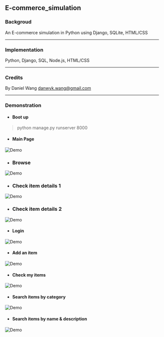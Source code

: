 ## E-commerce_simulation

### Backgroud
An E-commerce simulation in Python using Django, SQLite, HTML/CSS

---

### Implementation
Python, Django, SQL, Node.js, HTML/CSS

---

### Credits
By Daniel Wang <danwyk.wang@gmail.com>    

---

### Demonstration
* #### Boot up
> python manage.py runserver 8000  

* #### Main Page
![Demo](https://github.com/danwyk/E-commerce_Django/blob/main/mainPage.png)

* ### Browse
![Demo](https://github.com/danwyk/E-commerce_Django/blob/main/browse.png)

* ### Check item details 1
![Demo](https://github.com/danwyk/E-commerce_Django/blob/main/detail1.png)

* ### Check item details 2
![Demo](https://github.com/danwyk/E-commerce_Django/blob/main/detail2.png)

* #### Login
![Demo](https://github.com/danwyk/E-commerce_Django/blob/main/login.png)

* #### Add an item
![Demo](https://github.com/danwyk/E-commerce_Django/blob/main/add.png)

* #### Check my items
![Demo](https://github.com/danwyk/E-commerce_Django/blob/main/myItems.png)

* #### Search items by category
![Demo](https://github.com/danwyk/E-commerce_Django/blob/main/categoryFilter.png)

* #### Search items by name & description
![Demo](https://github.com/danwyk/E-commerce_Django/blob/main/searchFilter.png)
